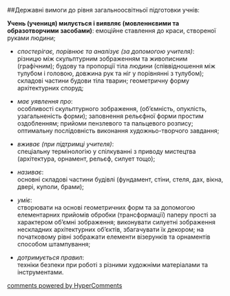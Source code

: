 <div id="hypercomments_widget" class="js-hypercomments-widget invisible"></div>

##Державні вимоги до рівня загальноосвітньої підготовки учнів:

**Учень (учениця) милується і виявляє (мовленнєвими та образотворчими засобами)**: емоційне ставлення до краси, створеної руками людини;

*	*спостерігає, порівнює та аналізує (за допомогою учителя)*:<br>різницю між скульптурним зображенням та живописним (графічним); будову та пропорції тіла людини (співвідношення між тулубом і головою, довжина рук та ніг у порівнянні з тулубом); складові частини будови тіла тварин; геометричну форму архітектурних споруд; 

*	*має уявлення про*:<br>особливості скульптурного зображення, (об’ємність, опуклість, узагальненість форми); заповнення рельєфної форми простим оздобленням; прийоми пензлевого та пальцевого розпису; оптимальну послідовність виконання художньо-творчого завдання; 

*	*вживає (при підтримці учителя)*:<br>спеціальну термінологію у спілкуванні з приводу мистецтва (архітектура, орнамент, рельєф,  силует тощо);

*	*називає*:<br>основні складові частини будівлі (фундамент, стіни, стеля, дах, вікна, двері, куполи, брами);

*	*уміє*:<br>створювати на основі геометричних форм та за допомогою  елементарних прийомів обробки (трансформації) паперу прості за характером об’ємні зображення; виконувати силуетні зображення нескладних архітектурних об’єктів, збагачувати їх декором; на початковому рівні зображати елементи візерунків та орнаментів способом штампування;  

*	*дотримується правил*:<br>техніки безпеки при роботі з різними художніми матеріалами та інструментами.


<div class="js-hypercomments-container">
    <a href="http://hypercomments.com" class="hc-link" title="comments widget">comments powered by HyperComments</a>
</div>